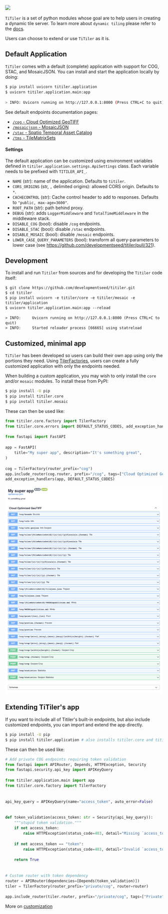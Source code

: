 
![](https://user-images.githubusercontent.com/10407788/203526990-f58783cf-a288-4801-8fa6-ee511de91a48.png)

`TiTiler` is a set of python modules whose goal are to help users in creating a dynamic tile server. To learn more about `dynamic tiling` please refer to the [docs](dynamic_tiling.md).

Users can choose to extend or use `TiTiler` as it is.

## Default Application

`TiTiler` comes with a default (complete) application with support for COG, STAC, and MosaicJSON. You can install and start the application locally by doing:

```bash
$ pip install uvicorn titiler.application
$ uvicorn titiler.application.main:app

> INFO: Uvicorn running on http://127.0.0.1:8000 (Press CTRL+C to quit)
```

See default endpoints documentation pages:

* [`/cog` - Cloud Optimized GeoTIFF](endpoints/cog.md)
* [`/mosaicjson` - MosaicJSON](endpoints/mosaic.md)
* [`/stac` - Spatio Temporal Asset Catalog](endpoints/stac.md)
* [`/tms` - TileMatrixSets](endpoints/tms.md)

#### Settings

The default application can be customized using environment variables defined in `titiler.application.settings.ApiSettings` class. Each variable needs to be prefixed with `TITILER_API_`.

- `NAME` (str): name of the application. Defaults to `titiler`.
- `CORS_ORIGINS` (str, `,` delimited origins): allowed CORS origin. Defaults to `*`.
- `CACHECONTROL` (str): Cache control header to add to responses. Defaults to `"public, max-age=3600"`.
- `ROOT_PATH` (str): path behind proxy.
- `DEBUG` (str): adds `LoggerMiddleware` and `TotalTimeMiddleware` in the middleware stack.
- `DISABLE_COG` (bool): disable `/cog` endpoints.
- `DISABLE_STAC` (bool): disable `/stac` endpoints.
- `DISABLE_MOSAIC` (bool): disable `/mosaic` endpoints.
- `LOWER_CASE_QUERY_PARAMETERS` (bool): transform all query-parameters to lower case (see https://github.com/developmentseed/titiler/pull/321).

## Development

To install and run `Titiler` from sources and for developing the `Titiler` code itself:

```
$ git clone https://github.com/developmentseed/titiler.git
$ cd titiler
$ pip install uvicorn -e titiler/core -e titiler/mosaic -e titiler/application
$ uvicorn titiler.application.main:app --reload

> INFO:     Uvicorn running on http://127.0.0.1:8000 (Press CTRL+C to quit)
> INFO:     Started reloader process [66665] using statreload
```

## Customized, minimal app

`TiTiler` has been developed so users can build their own app using only the portions they need. Using [TilerFactories](advanced/tiler_factories.md), users can create a fully customized application with only the endpoints needed.

When building a custom application, you may wish to only install the `core` and/or `mosaic` modules. To install these from PyPI:

```bash
$ pip install -U pip
$ pip install titiler.core
$ pip install titiler.mosaic
```

These can then be used like:

```py
from titiler.core.factory import TilerFactory
from titiler.core.errors import DEFAULT_STATUS_CODES, add_exception_handlers

from fastapi import FastAPI

app = FastAPI(
    title="My super app", description="It's something great",
)

cog = TilerFactory(router_prefix="cog")
app.include_router(cog.router, prefix="/cog", tags=["Cloud Optimized GeoTIFF"])
add_exception_handlers(app, DEFAULT_STATUS_CODES)
```

![](img/custom_app.png)

## Extending TiTiler's app

If you want to include all of Titiler's built-in endpoints, but also include
customized endpoints, you can import and extend the app directly.

```bash
$ pip install -U pip
$ pip install titiler.application # also installs titiler.core and titiler.mosaic
```

These can then be used like:


```py
# Add private COG endpoints requiring token validation
from fastapi import APIRouter, Depends, HTTPException, Security
from fastapi.security.api_key import APIKeyQuery

from titiler.application.main import app
from titiler.core.factory import TilerFactory


api_key_query = APIKeyQuery(name="access_token", auto_error=False)


def token_validation(access_token: str = Security(api_key_query)):
    """stupid token validation."""
    if not access_token:
        raise HTTPException(status_code=403, detail="Missing `access_token`")

    if not access_token == "token":
        raise HTTPException(status_code=403, detail="Invalid `access_token`")

    return True


# Custom router with token dependency
router = APIRouter(dependencies=[Depends(token_validation)])
tiler = TilerFactory(router_prefix="private/cog", router=router)

app.include_router(tiler.router, prefix="/private/cog", tags=["Private"])
```

More on [customization](advanced/customization.md)
